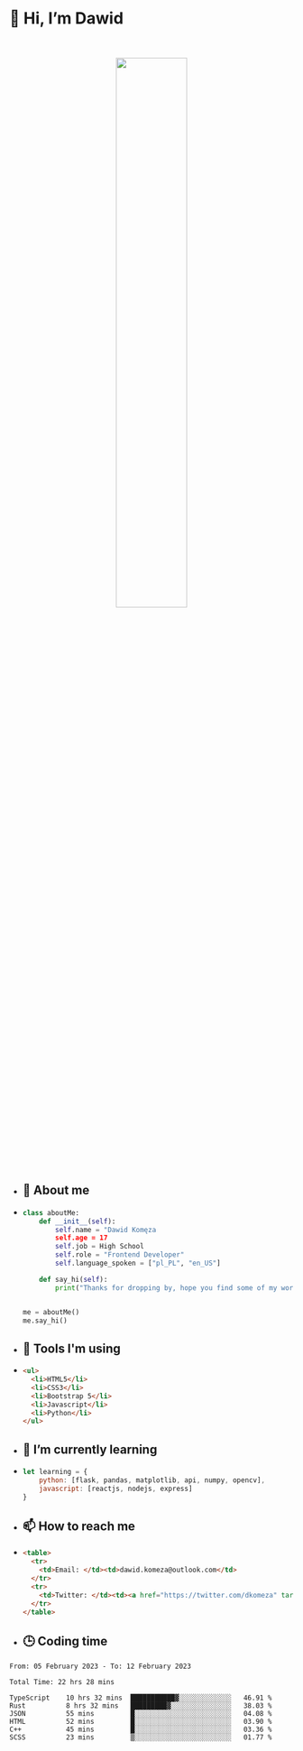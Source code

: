 <h1>👋 Hi, I’m Dawid</h1>
<p align="center">
   <br>
   <br>
   <img src="https://user-images.githubusercontent.com/106035813/169717090-b330e670-ddca-48c9-8b2d-2290dfb78111.png" width="50%">
   <br>
   <br>
</p>



- <h2>💁 About me</h2>
- ```Python
  class aboutMe:
      def __init__(self):
          self.name = "Dawid Komęza
          self.age = 17
          self.job = High School
          self.role = "Frontend Developer"
          self.language_spoken = ["pl_PL", "en_US"]

      def say_hi(self):
          print("Thanks for dropping by, hope you find some of my work interesting.")


  me = aboutMe()
  me.say_hi()
  ```
  
- <h2>🔨 Tools I'm using</h2>
- ```html
  <ul>
    <li>HTML5</li>
    <li>CSS3</li>
    <li>Bootstrap 5</li>
    <li>Javascript</li>
    <li>Python</li>
  </ul>
  
- <h2>🌱 I’m currently learning</h2>
- ```javascript
  let learning = {
      python: [flask, pandas, matplotlib, api, numpy, opencv],
      javascript: [reactjs, nodejs, express]
  }
  ```
  
- <h2>📫 How to reach me</h2>
- ```html
  <table>
    <tr>
      <td>Email: </td><td>dawid.komeza@outlook.com</td>
    </tr>
    <tr>
      <td>Twitter: </td><td><a href="https://twitter.com/dkomeza" target="_blank">@dkomeza</a></td>
    </tr>
  </table>
  
- <h2>🕒 Coding time</h2>
<!--START_SECTION:waka-->

```text
From: 05 February 2023 - To: 12 February 2023

Total Time: 22 hrs 28 mins

TypeScript    10 hrs 32 mins  ███████████▓░░░░░░░░░░░░░   46.91 %
Rust          8 hrs 32 mins   █████████▓░░░░░░░░░░░░░░░   38.03 %
JSON          55 mins         █░░░░░░░░░░░░░░░░░░░░░░░░   04.08 %
HTML          52 mins         █░░░░░░░░░░░░░░░░░░░░░░░░   03.90 %
C++           45 mins         █░░░░░░░░░░░░░░░░░░░░░░░░   03.36 %
SCSS          23 mins         ▒░░░░░░░░░░░░░░░░░░░░░░░░   01.77 %
```

<!--END_SECTION:waka-->
